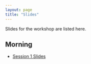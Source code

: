 ```yaml
---
layout: page
title: "Slides"
---
```


Slides for the workshop are listed here.

## Morning

* [Session 1 Slides](Session01.html)
